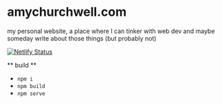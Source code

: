 # amychurchwell.com

my personal website, a place where I can tinker with web dev and maybe someday write about those things (but probably not)

[![Netlify Status](https://api.netlify.com/api/v1/badges/1747335f-f0d4-4c34-8113-855c4627ae35/deploy-status)](https://app.netlify.com/sites/amychurchwell/deploys)

** build **

-   `npm i`
-   `npm build`
-   `npm serve`
